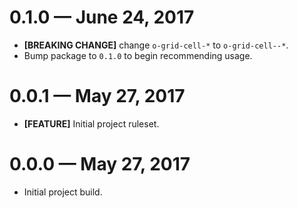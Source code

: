 # 0.1.0 &mdash; June 24, 2017

- **[BREAKING CHANGE]** change `o-grid-cell-*` to `o-grid-cell--*`.
- Bump package to `0.1.0` to begin recommending usage.


# 0.0.1 &mdash; May 27, 2017

- **[FEATURE]** Initial project ruleset.


# 0.0.0 &mdash; May 27, 2017

- Initial project build.
